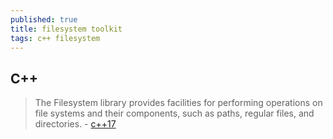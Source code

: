 ```yaml
---
published: true
title: filesystem toolkit
tags: c++ filesystem
---
```

## C++
> The Filesystem library provides facilities for performing operations on file systems and their components, such as paths, regular files, and directories. - [c++17](https://en.cppreference.com/w/cpp/filesystem)
